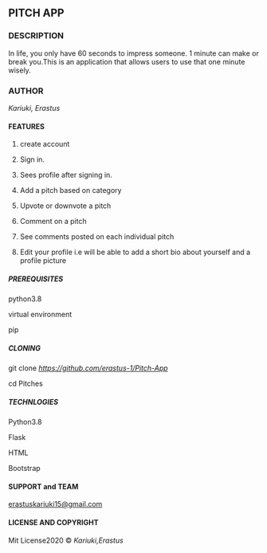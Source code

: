 ## **PITCH APP**

### **DESCRIPTION**

In life, you only have 60 seconds to impress someone. 1 minute can make or break you.This is an application that allows users to use that one minute wisely.

### **AUTHOR**

*Kariuki, Erastus*

#### **FEATURES**


1. create account

2. Sign in.

3. Sees profile after signing in.

4. Add a pitch based on category

5. Upvote or downvote a pitch

6. Comment on a pitch

7. See comments posted on each individual pitch

8. Edit your profile i.e will be able to add a short bio about yourself and a profile picture

##### **PREREQUISITES**

python3.8

virtual environment

pip

##### **CLONING**

git clone *https://github.com/erastus-1/Pitch-App*

cd Pitches

##### **TECHNLOGIES**

Python3.8

Flask

HTML

Bootstrap

#### **SUPPORT and TEAM**

erastuskariuki15@gmail.com

#### **LICENSE AND COPYRIGHT**

Mit License2020 © *Kariuki,Erastus*
